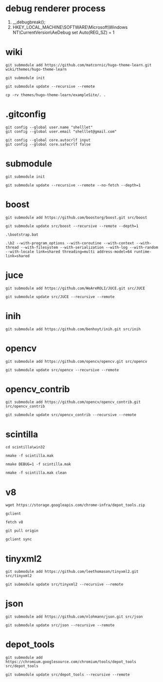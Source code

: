 
# debug renderer process
1. __debugbreak();
2. HKEY_LOCAL_MACHINE\SOFTWARE\Microsoft\Windows NT\CurrentVersion\AeDebug set Auto(REG_SZ) = 1



# wiki

    git submodule add https://github.com/matcornic/hugo-theme-learn.git wiki/themes/hugo-theme-learn

    git submodule init

    git submodule update --recursive --remote

    cp -rv themes/hugo-theme-learn/exampleSite/. .



# .gitconfig
    git config --global user.name "shelllet"
    git config --global user.email "shelllet@gmail.com"

    git config --global core.autocrlf input
    git config --global core.safecrlf false

# submodule
    git submodule init

    git submodule update --recursive --remote --no-fetch --depth=1


# boost

    git submodule add https://github.com/boostorg/boost.git src/boost

    git submodule update src/boost --recursive --remote --depth=1

    .\bootstrap.bat

    .\b2 --with-program_options --with-coroutine --with-context --with-thread --with-filesystem --with-serialization --with-log --with-random --with-locale link=shared threading=multi address-model=64 runtime-link=shared
    
# juce
    git submodule add https://github.com/WeAreROLI/JUCE.git src/JUCE

    git submodule update src/JUCE --recursive --remote

# inih
    git submodule add https://github.com/benhoyt/inih.git src/inih


# opencv

    git submodule add https://github.com/opencv/opencv.git src/opencv
    
    git submodule update src/opencv --recursive --remote
# opencv_contrib

    git submodule add https://github.com/opencv/opencv_contrib.git src/opencv_contrib

    git submodule update src/opencv_contrib --recursive --remote

# scintilla

    cd scintilla\win32
    
    nmake -f scintilla.mak

    nmake DEBUG=1 -f scintilla.mak
    
    nmake -f scintilla.mak clean

# v8
    wget https://storage.googleapis.com/chrome-infra/depot_tools.zip
    
    gclient

    fetch v8

    git pull origin

    gclient sync

# tinyxml2
    
    git submodule add https://github.com/leethomason/tinyxml2.git src/tinyxml2

    git submodule update src/tinyxml2 --recursive --remote

# json

    git submodule add https://github.com/nlohmann/json.git src/json

    git submodule update src/json --recursive --remote

# depot_tools

    git submodule add https://chromium.googlesource.com/chromium/tools/depot_tools src/depot_tools

    git submodule update src/depot_tools --recursive --remote